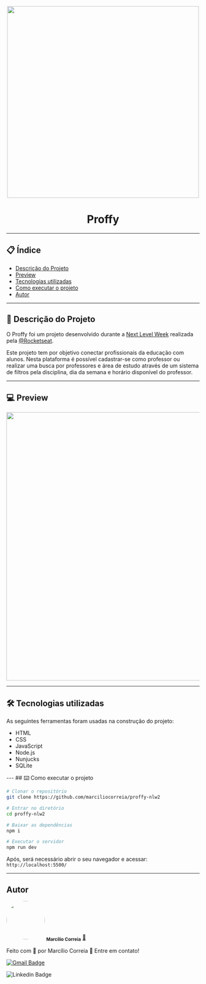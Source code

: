<p align="center">
  <img src="https://user-images.githubusercontent.com/49158754/94340716-bbbfba00-fffb-11ea-9f91-6ac6310c1e11.jpg" width="500" >
</p>

<h1 align="center">Proffy</h1>

---
## 📋 Índice
- [Descrição do Projeto](#-Descrição-do-Projeto)
- [Preview](#-Preview)
- [Tecnologias utilizadas](#-Tecnologias-utilizadas)
- [Como executar o projeto](#-Como-executar-o-projeto)
- [Autor](#-Autor)

---
## 🚀 Descrição do Projeto
<p>O Proffy foi um projeto desenvolvido durante a <a href="http://nextlevelweek.com/">Next Level Week</a> realizada pela <a href=https://github.com/Rocketseat/">@Rocketseat</a>.
  
Este projeto tem por objetivo conectar profissionais da educação com alunos. Nesta plataforma é possível cadastrar-se como professor ou realizar uma busca por professores e área de estudo através de um sistema de filtros pela disciplina, dia da semana e horário disponível do professor.</p>

--- 
## 💻 Preview 

<p align="center">
  <img src="https://user-images.githubusercontent.com/49158754/94340721-bfebd780-fffb-11ea-90c8-0841f25ac165.png" width="700" >
</p>

---
## 🛠️ Tecnologias utilizadas
As seguintes ferramentas foram usadas na construção do projeto:

- HTML
- CSS
- JavaScript
- Node.js 
- Nunjucks 
- SQLite 
</p>
--- 
## ⌨️ Como executar o projeto

```bash
# Clonar o repositório
git clone https://github.com/marciliocorreia/proffy-nlw2

# Entrar no diretório
cd proffy-nlw2

# Baixar as dependências
npm i

# Executar o servidor
npm run dev
```

Após, será necessário abrir o seu navegador e acessar:  `http://localhost:5500/`

---
## Autor

<img style="border-radius: 50%;" src="https://avatars0.githubusercontent.com/u/49158754?s=460&u=8d2c3e8f7e3441a6b150758a720e7e4379e36407&v=4" width="100px;" alt=""/>
 <sub><b>Marcílio Correia</b></sub></a> <a href="https://www.linkedin.com/in/marciliocorreia/" title="MarcilioCorreia">🚀</a>


Feito com 💜 por Marcílio Correia 👋 Entre em contato!

[![Gmail Badge](https://img.shields.io/badge/-marcilio.msc@gmail.com-c14438?style=flat-square&logo=Gmail&logoColor=white&link=mailto:marcilio.msc@gmail.com)](mailto:marcilio.msc@gmail.com)


![Linkedin Badge](https://img.shields.io/badge/linkedin-%230077B5.svg?&style=for-the-badge&logo=linkedin&logoColor=white&link=https://www.linkedin.com/in/marciliocorreia/)
